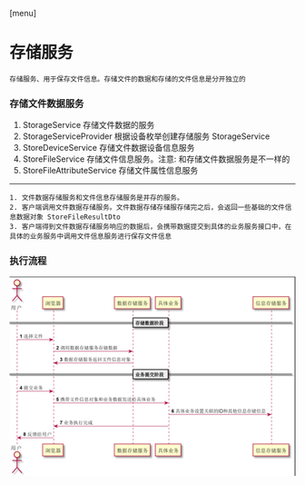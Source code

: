 [menu]
# 存储服务
    存储服务、用于保存文件信息。存储文件的数据和存储的文件信息是分开独立的

### 存储文件数据服务
 1. StorageService              存储文件数据的服务
 2. StorageServiceProvider      根据设备枚举创建存储服务 StorageService
 3. StoreDeviceService          存储文件数据设备信息服务
 4. StoreFileService            存储文件信息服务。注意: 和存储文件数据服务是不一样的
 5. StoreFileAttributeService   存储文件属性信息服务  
---
    1. 文件数据存储服务和文件信息存储服务是并存的服务。
    2. 客户端调用文件数据存储服务。文件数据存储存储服存储完之后，会返回一些基础的文件信息数据对象 StoreFileResultDto
    3. 客户端得到文件数据存储服务响应的数据后，会携带数据提交到具体的业务服务接口中，在具体的业务服务中调用文件信息服务进行保存文件信息

### 执行流程
![](../images/flowerpot-storage-call.png)